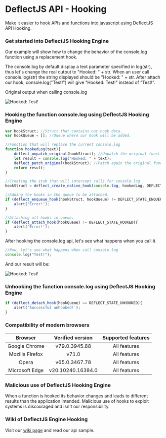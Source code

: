 # DeflectJS API - Hooking
Make it easier to hook APIs and functions into javascript using DeflectJS API Hooking.

### Get started into DeflectJS Hooking Engine
 
Our example will show how to change the behavior of the console.log function using a replacement hook.
 
The console.log by default display a text parameter specified in log(str), thus let's change the real output to "Hooked: " + str. When an user call console.log(str) the string displayed should be "Hooked: " + str. After attach our hook, console.log("Test!") will give "Hooked: Test!" instead of "Test!".

Original output when calling console.log

<p align="left">
    <img src="https://i.imgur.com/Su9MVXi.png" alt="Hooked: Test!" style="display:block;">
</p>

### Hooking the function console.log using DeflectJS Hooking Engine

```javascript
var hookStruct; //Struct that contains our hook data.
var hookQueue = []; //Queue where our hook will be added.

//Function that will replace the current console.log
function hookedLog(text){
    deflect_unpatch_original(hookStruct); //Unpatch the original function.
    let result = console.log("Hooked: " + text);
    deflect_patch_original(hookStruct); //Patch again the original function.
    return result;
}

//Creating the stub that will intercept calls for console.log
hookStruct = deflect_create_native_hook(console.log, hookedLog, DEFLECT_NATIVE_OVERWRITTEN_HOOK, console);

//Adding the hooks in the queue to be attached.
if (deflect_enqueue_hook(hookStruct, hookQueue) != DEFLECT_STATE_ENQUEUED){
    alert('Error!');
}

//Attaching all hooks in queue.
if (deflect_attach_hook(hookQueue) != DEFLECT_STATE_HOOKED){
    alert('Error!');
}
```

After hooking the console.log api, let's see what happens when you call it.

```javascript
//Now, let's see what happens when call console.log
console.log("Test!");
```

And our result will be:

<p align="left">
    <img src="https://i.imgur.com/LUtyZEM.png" alt="Hooked: Test!" style="display:block;">
</p>

### Unhooking the function console.log using DeflectJS Hooking Engine
```javascript
if (deflect_detach_hook(hookQueue) == DEFLECT_STATE_UNHOOKED){
    alert('Successful unhooked!');
}
```

### Compatibility of modern browsers

|     Browser     |  Verified version | Supported features |
|:---------------:|:-----------------:|:------------------:|
|  Google Chrome  |   v79.0.3945.88   |    All features    |
| Mozilla Firefox |       v71.0       |    All features    |
|      Opera      |   v65.0.3467.78   |    All features    |
|  Microsoft Edge | v20.10240.16384.0 |    All features    |

### Malicious use of DeflectJS Hooking Engine
When a function is hooked its behavior changes and leads to different results than the application intended. Malicious use of hooks to exploit systems is discouraged and isn't our responsibility. 

### Wiki of DeflectJS Engine Hooking
Visit our [wiki page](https://github.com/MurylloEx/DeflectJS-API-Hooking/wiki) and read our api sample. 
